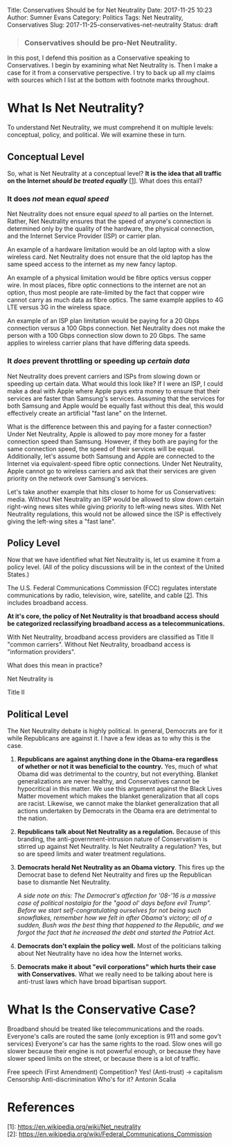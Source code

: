Title: Conservatives Should be for Net Neutrality
Date: 2017-11-25 10:23
Author: Sumner Evans
Category: Politics
Tags: Net Neutrality, Conservatives
Slug: 2017-11-25-conservatives-net-neutrality
Status: draft

> ### Conservatives should be pro-Net Neutrality.

In this post, I defend this position as a Conservative speaking to
Conservatives. I begin by examining what Net Neutrality is. Then I make a case
for it from a conservative perspective. I try to back up all my claims with
sources which I list at the bottom with footnote marks throughout.

# What Is Net Neutrality?
To understand Net Neutrality, we must comprehend it on multiple levels:
conceptual, policy, and political. We will examine these in turn.

## Conceptual Level
So, what is Net Neutrality at a conceptual level? **It is the idea that all
traffic on the Internet _should be treated equally_** \[[1][1]]. What does this
entail?

### It does *not* mean *equal speed*
Net Neutrality does not ensure equal *speed* to all parties on the Internet.
Rather, Net Neutrality ensures that the speed of anyone's connection is
determined only by the quality of the hardware, the physical connection, and the
Internet Service Provider (ISP) or carrier plan.

An example of a hardware limitation would be an old laptop with a slow wireless
card. Net Neutrality does not ensure that the old laptop has the same speed
access to the internet as my new fancy laptop.

An example of a physical limitation would be fibre optics versus copper wire.
In most places, fibre optic connections to the internet are not an option, thus
most people are rate-limited by the fact that copper wire cannot carry as much
data as fibre optics. The same example applies to 4G LTE versus 3G in the
wireless space.

An example of an ISP plan limitation would be paying for a 20 Gbps connection
versus a 100 Gbps connection. Net Neutrality does not make the person with a 100
Gbps connection slow down to 20 Gbps. The same applies to wireless carrier plans
that have differing data speeds.

### It *does* prevent throttling or speeding up *certain data*
Net Neutrality does prevent carriers and ISPs from slowing down or speeding up
certain data.  What would this look like? If I were an ISP, I could make a deal
with Apple where Apple pays extra money to ensure that their services are faster
than Samsung's services. Assuming that the services for both Samsung and Apple
would be equally fast without this deal, this would effectively create an
artificial "fast lane" on the Internet.

What is the difference between this and paying for a faster connection?  Under
Net Neutrality, Apple is allowed to pay more money for a faster connection speed
than Samsung. However, if they both are paying for the same connection speed,
the speed of their services will be equal. Additionally, let's assume both
Samsung and Apple are connected to the Internet via equivalent-speed fibre optic
connections. Under Net Neutrality, Apple cannot go to wireless carriers and ask
that their services are given priority on the network over Samsung's services.

Let's take another example that hits closer to home for us Conservatives: media.
Without Net Neutrality an ISP would be allowed to slow down certain right-wing
news sites while giving priority to left-wing news sites. With Net Neutrality
regulations, this would not be allowed since the ISP is effectively giving the
left-wing sites a "fast lane".

## Policy Level
Now that we have identified what Net Neutrality is, let us examine it from a
policy level. (All of the policy discussions will be in the context of the
United States.)

The U.S. Federal Communications Commission (FCC) regulates interstate
communications by radio, television, wire, satellite, and cable \[[2][2]]. This
includes broadband access.

**At it's core, the policy of Net Neutrality is that broadband access should be
categorized reclassifying broadband access as a telecommunications.**

With Net Neutrality, broadband access providers are classified as Title II
"common carriers". Without Net Neutrality, broadband access is "information
providers".

What does this mean in practice?

Net Neutrality is 

Title II

## Political Level
The Net Neutrality debate is highly political. In general, Democrats are for it
while Republicans are against it. I have a few ideas as to why this is the case.

1. **Republicans are against anything done in the Obama-era regardless of
   whether or not it was beneficial to the country.** Yes, much of what Obama
   did was detrimental to the country, but not everything. <!-- TODO: example
   -->
   Blanket generalizations are never healthy, and Conservatives cannot be
   hypocritical in this matter. We use this argument against the Black Lives
   Matter movement which makes the blanket generalization that all cops are
   racist. Likewise, we cannot make the blanket generalization that all actions
   undertaken by Democrats in the Obama era are detrimental to the nation.

2. **Republicans talk about Net Neutrality as a regulation.** Because of this
   branding, the anti-government-intrusion nature of Conservatism is stirred up
   against Net Neutrality. Is Net Neutrality a regulation? Yes, but so are speed
   limits and water treatment regulations.

3. **Democrats herald Net Neutrality as an Obama victory**. This fires up the
   Democrat base to defend Net Neutrality and fires up the Republican base to
   dismantle Net Neutrality.

   *A side note on this: The Democrat's affection for '08-'16 is a massive case
   of political nostalgia for the "good ol' days before evil Trump". Before we
   start self-congratulating ourselves for not being such snowflakes, remember
   how we felt in after Obama's victory; all of a sudden, Bush was the best
   thing that happened to the Republic, and we forgot the fact that he increased
   the debt and started the Patriot Act.*

4. **Democrats don't explain the policy well.** Most of the politicians talking
   about Net Neutrality have no idea how the Internet works.
   <!-- TODO: example -->

5. **Democrats make it about "evil corporations" which hurts their case with
   Conservatives.** What we really need to be talking about here is anti-trust
   laws which have broad bipartisan support.

<!-- TODO: lobyists -->

# What Is the Conservative Case?
Broadband should be treated like telecommunications and the roads.
Everyone's calls are routed the same (only exception is 911 and some gov't
services)
Everyone's car has the same rights to the road. Slow ones will go slower because
their engine is not powerful enough, or because they have slower speed limits on
the street, or because there is a lot of traffic.

Free speech (First Amendment)
Competition? Yes! (Anti-trust) -> capitalism
Censorship
Anti-discrimination
Who's for it? Antonin Scalia

# References
\[1]: <https://en.wikipedia.org/wiki/Net_neutrality><br>
\[2]: <https://en.wikipedia.org/wiki/Federal_Communications_Commission><br>

[1]: https://en.wikipedia.org/wiki/Net_neutrality
[2]: <https://en.wikipedia.org/wiki/Federal_Communications_Commission>
